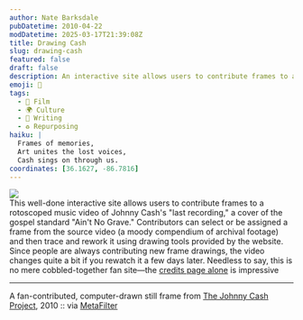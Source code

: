 ```yaml
---
author: Nate Barksdale
pubDatetime: 2010-04-22
modDatetime: 2025-03-17T21:39:08Z
title: Drawing Cash
slug: drawing-cash
featured: false
draft: false
description: An interactive site allows users to contribute frames to a rotoscoped music video of Johnny Cash's "Ain't No Grave."
emoji: 🎨
tags:
  - 🎥 Film
  - 🌍 Culture
  - 📝 Writing
  - ♻️ Repurposing
haiku: |
  Frames of memories,  
  Art unites the lost voices,  
  Cash sings on through us.
coordinates: [36.1627, -86.7816]
---
```


![](http://culture-making.com/media/johnnycashproject.jpg)  
This well-done interactive site allows users to contribute frames to a rotoscoped music video of Johnny Cash's "last recording," a cover of the gospel standard "Ain't No Grave." Contributors can select or be assigned a frame from the source video (a moody compendium of archival footage) and then trace and rework it using drawing tools provided by the website. Since people are always contributing new frame drawings, the video changes quite a bit if you rewatch it a few days later. Needless to say, this is no mere cobbled-together fan site—the [credits page alone](http://www.thejohnnycashproject.com/#/credits) is impressive

---

A fan-contributed, computer-drawn still frame from [The Johnny Cash Project](http://www.thejohnnycashproject.com/), 2010 :: via [MetaFilter](http://www.metafilter.com/91129/Aint-no-grave-can-hold-my-body-down)
